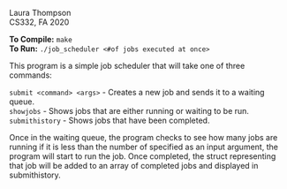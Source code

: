 Laura Thompson  
CS332, FA 2020

**To Compile:** `make`  
**To Run:** `./job_scheduler <#of jobs executed at once>`

This program is a simple job scheduler that will take one of three commands:

`submit <command> <args>` - Creates a new job and sends it to a waiting queue.  
`showjobs` - Shows jobs that are either running or
waiting to be run.  
`submithistory` - Shows jobs that have been completed.

Once in the waiting queue, the program checks to see how many jobs are running
if it is less than the number of specified as an input argument, the program
will start to run the job. Once completed, the struct representing that job
will be added to an array of completed jobs and displayed in submithistory.
